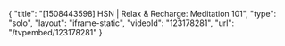 {
    "title": "[1508443598] HSN | Relax & Recharge: Meditation 101",
    "type": "solo",
    "layout": "iframe-static",
    "videoId": "123178281",
    "url": "\/tvpembed\/123178281"
}